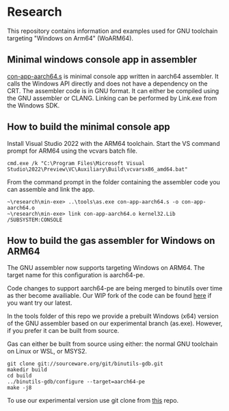 # Research
This repository contains information and examples used for GNU toolchain targeting "Windows on Arm64" (WoARM64).

## Minimal windows console app in assembler

[con-app-aarch64.s](min-exe/con-app-aarch64.s) is minimal console app written in aarch64 assembler. It calls the Windows API directly and does not have a dependency on the CRT.
The assembler code is in GNU format. It can either be compiled using the GNU assembler or CLANG. Linking can be performed by Link.exe from the Windows SDK.

## How to build the minimal console app

Install Visual Studio 2022 with the ARM64 toolchain. Start the VS command prompt for ARM64 using the vcvars batch file.
```
cmd.exe /k "C:\Program Files\Microsoft Visual Studio\2022\Preview\VC\Auxiliary\Build\vcvarsx86_amd64.bat"
```
From the command prompt in the folder containing the assembler code you can assemble and link the app. 
```
~\research\min-exe> ..\tools\as.exe con-app-aarch64.s -o con-app-aarch64.o
~\research\min-exe> link con-app-aarch64.o kernel32.Lib /SUBSYSTEM:CONSOLE
```

## How to build the gas assembler for Windows on ARM64

The GNU assembler now supports targeting Windows on ARM64. The target name for this configuration is aarch64-pe. 

Code changes to support aarch64-pe are being merged to binutils over time as ther become availiable. Our WIP fork of the code can be found [here](https://github.com/Windows-on-ARM-Experiments/binutils-gdb/tree/aarch64-pe) if you want try our latest.

In the tools folder of this repo we provide a prebuilt Windows (x64) version of the GNU assembler based on our experimental branch (as.exe). However, if you prefer it can be built from source.

Gas can either be built from source using either: the normal GNU toolchain on Linux or WSL, or MSYS2.

```
git clone git://sourceware.org/git/binutils-gdb.git
makedir build
cd build
../binutils-gdb/configure --target=aarch64-pe
make -j8
```

To use our experimental version use git clone from [this](https://github.com/Windows-on-ARM-Experiments/binutils-gdb/tree/aarch64-pe) repo.
